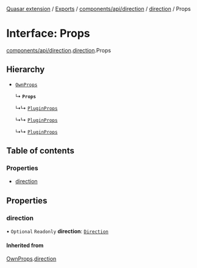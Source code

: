 [Quasar extension](../index.md) / [Exports](../modules.md) / [components/api/direction](../modules/components_api_direction.md) / [direction](../modules/components_api_direction.direction.md) / Props

# Interface: Props

[components/api/direction](../modules/components_api_direction.md).[direction](../modules/components_api_direction.direction.md).Props

## Hierarchy

- [`OwnProps`](components_api_direction.direction.OwnProps.md)

  ↳ **`Props`**

  ↳↳ [`PluginProps`](components_Menu_extras.Menu.PluginProps.md)

  ↳↳ [`PluginProps`](components_PopupProxy_extras.PopupProxy.PluginProps.md)

  ↳↳ [`PluginProps`](components_Tooltip_extras.Tooltip.PluginProps.md)

## Table of contents

### Properties

- [direction](components_api_direction.direction.Props.md#direction)

## Properties

### direction

• `Optional` `Readonly` **direction**: [`Direction`](../modules/components_api_direction.direction.md#direction)

#### Inherited from

[OwnProps](components_api_direction.direction.OwnProps.md).[direction](components_api_direction.direction.OwnProps.md#direction)
